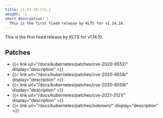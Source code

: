 ```yaml
---
title: v1.14.10-lts.1
weight: -1
short_description: |
  This is the first fixed release by KLTS for v1.14.10.
---
```


This is the first fixed release by KLTS for v1.14.10.

## Patches

- {{< link url="/docs/kubernetes/patches/cve-2020-8552/" display="description" >}}
- {{< link url="/docs/kubernetes/patches/cve-2020-8558/" display="description" >}}
- {{< link url="/docs/kubernetes/patches/cve-2020-8559/" display="description" >}}
- {{< link url="/docs/kubernetes/patches/cve-2021-3121/" display="description" >}}
- {{< link url="/docs/kubernetes/patches/nokmem/" display="description" >}}
